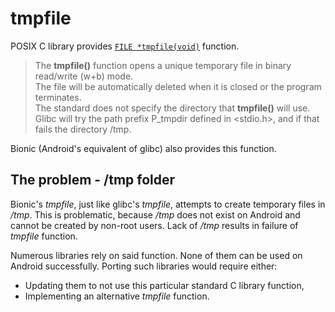 # tmpfile
POSIX C library provides [`FILE *tmpfile(void)`](https://linux.die.net/man/3/tmpfile) function.
> The **tmpfile()** function opens a unique temporary file in binary read/write (w+b) mode.  
> The file will be automatically deleted when it is closed or the program terminates.  
> The standard does not specify the directory that **tmpfile()** will use.  
> Glibc will try the path prefix P_tmpdir defined in <stdio.h>, and if that fails the directory /tmp.

Bionic (Android's equivalent of glibc) also provides this function.

## The problem - /tmp folder

Bionic's *tmpfile*, just like glibc's *tmpfile*, attempts to create temporary files in */tmp*.
This is problematic, because */tmp* does not exist on Android and cannot be created by non-root users.
Lack of */tmp* results in failure of *tmpfile* function.

Numerous libraries rely on said function. None of them can be used on Android successfully.
Porting such libraries would require either:
* Updating them to not use this particular standard C library function,
* Implementing an alternative *tmpfile* function.
